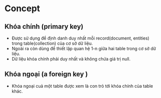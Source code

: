 # Concept
## Khóa chính (primary key)
+ Được sử dụng để định danh duy nhất mỗi record(document, entities) trong table(collection) của cơ sở dữ liệu.
+ Ngoài ra còn dùng để thiết lập quan hệ 1-n giữa hai table trong cơ sở dữ liệu.
+ Dữ liệu khóa chính phải duy nhất và không chứa giá trị null.

## Khóa ngoại (a foreign key )
+ Khóa ngoại cuả một table được xem là con trỏ tới khóa chính của table khác.